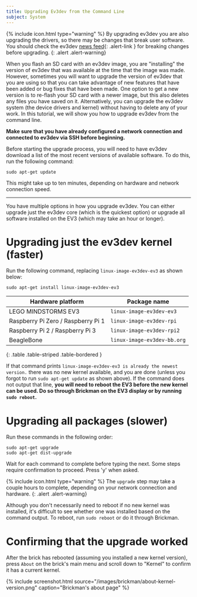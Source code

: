 ```yaml
---
title: Upgrading Ev3dev from the Command Line
subject: System
---
```


{% include icon.html type="warning" %}
By upgrading ev3dev you are also upgrading the drivers, so there may be changes that break user software. 
You should check the ev3dev [news feed](http://www.ev3dev.org/news/){: .alert-link } for breaking changes before upgrading.
{: .alert .alert-warning}

When you flash an SD card with an ev3dev image, you are "installing" the version of ev3dev that was available at the time that the image was made. However, sometimes you will want to upgrade the version of ev3dev that you are using so that you can take advantage of new features that have been added or bug fixes that have been made. One option to get a new version is to re-flash your SD card with a newer image, but this also deletes any files you have saved on it. Alternatively, you can upgrade the ev3dev system (the device drivers and kernel) without having to delete any of your work. In this tutorial, we will show you how to upgrade ev3dev from the command line.

**Make sure that you have already configured a network connection and connected to ev3dev via SSH before beginning.**


Before starting the upgrade process, you will need to have ev3dev download a list of the most recent versions of available software. To do this, run the following command:


    sudo apt-get update


This might take up to ten minutes, depending on hardware and network connection speed.

------

You have multiple options in how you upgrade ev3dev. You can either upgrade just the ev3dev core (which is the quickest option) or upgrade all software installed on the EV3 (which may take an hour or longer).

# Upgrading just the ev3dev kernel (faster)

Run the following command, replacing `linux-image-ev3dev-ev3` as shown below:

    sudo apt-get install linux-image-ev3dev-ev3


Hardware platform                  | Package name
-----------------------------------|-------------
LEGO MINDSTORMS EV3                | `linux-image-ev3dev-ev3`
Raspberry Pi Zero / Raspberry Pi 1 | `linux-image-ev3dev-rpi`
Raspberry Pi 2 / Raspberry Pi 3    | `linux-image-ev3dev-rpi2`
BeagleBone                         | `linux-image-ev3dev-bb.org`
{: .table .table-striped .table-bordered }


If that command prints `linux-image-ev3dev-ev3 is already the newest version.`
there was no new kernel available, and you are done (unless you forgot to run
`sudo apt-get update` as shown above). If the command does not output that line,
**you will need to reboot the EV3 before the new kernel can be used. Do so through
Brickman on the EV3 display or by running `sudo reboot`.**

# Upgrading all packages (slower)

Run these commands in the following order:

    sudo apt-get upgrade
    sudo apt-get dist-upgrade

Wait for each command to complete before typing the next.  Some steps require 
confirmation to proceed. Press 'y' when asked.  

{% include icon.html type="warning" %}
The `upgrade` step may take a couple hours to complete, depending on your network
connection and hardware.
{: .alert .alert-warning}

Although you don't necessarily need to reboot if no new kernel was installed,
it's difficult to see whether one was installed based on the command output.
To reboot, run `sudo reboot` or do it through Brickman.

# Confirming that the upgrade worked

After the brick has rebooted (assuming you installed a new kernel version), press `About` on the brick's main menu and scroll down to "Kernel" to confirm it
has a current kernel.

{% include screenshot.html source="/images/brickman/about-kernel-version.png" caption="Brickman's about page" %}

